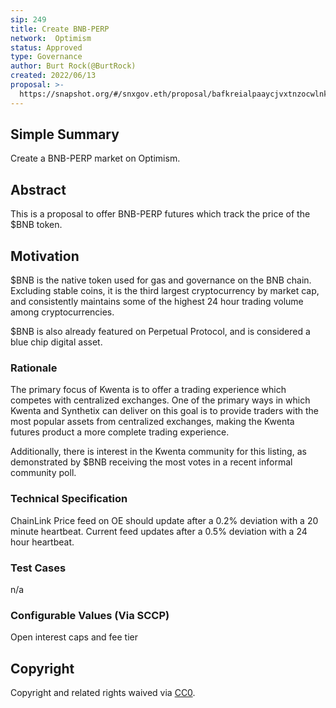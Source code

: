 ```yaml
---
sip: 249
title: Create BNB-PERP
network:  Optimism 
status: Approved
type: Governance
author: Burt Rock(@BurtRock)
created: 2022/06/13
proposal: >-
  https://snapshot.org/#/snxgov.eth/proposal/bafkreialpaaycjvxtnzocwlnknqfzskp3gk6wj4pfnnyj4s4tbgrxpeari
---
```


## Simple Summary

Create a BNB-PERP market on Optimism.

## Abstract

This is a proposal to offer BNB-PERP futures which track the price of the $BNB token.

## Motivation

$BNB is the native token used for gas and governance on the BNB chain. Excluding stable coins, it is the third largest cryptocurrency by market cap, and consistently maintains some of the highest 24 hour trading volume among cryptocurrencies. 

$BNB is also already featured on Perpetual Protocol, and is considered a blue chip digital asset.

### Rationale

The primary focus of Kwenta is to offer a trading experience which competes with centralized exchanges. One of the primary ways in which Kwenta and Synthetix can deliver on this goal is to provide traders with the most popular assets from centralized exchanges, making the Kwenta futures product a more complete trading experience. 

Additionally, there is interest in the Kwenta community for this listing, as demonstrated by $BNB receiving the most votes in a recent informal community poll. 

### Technical Specification

ChainLink Price feed on OE should update after a 0.2% deviation with a 20 minute heartbeat. Current feed updates after a 0.5% deviation with a 24 hour heartbeat.

### Test Cases

n/a

### Configurable Values (Via SCCP)

Open interest caps and fee tier


## Copyright

Copyright and related rights waived via [CC0](https://creativecommons.org/publicdomain/zero/1.0/).

